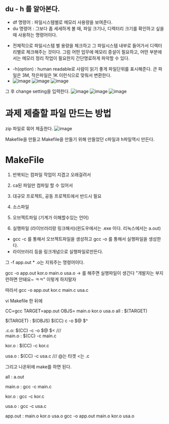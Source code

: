 ## du - h 를 알아본다.

* df 명령어 : 파일시스템별로 메모리 사용량을 보여준다.
* du 명령어 : 그보다 좀 세세하게 볼 때, 파일 크기나, 디렉터리 크기를 확인하고 싶을 때 사용하는 명령어이다.
- 전체적으로 파일시스템 별 용량을 체크하고 그 파일시스템 내부로 들어가서 디렉터리별로 체크해주는 것이다. 그럼 어떤 업무에 메모리 증설이 필요하고, 어떤 부분에서는 메모리 정리 작업이 필요한지 간단명료하게 파악할 수 있다.

* -h(option) : human readable로 사람이 읽기 좋게 파일단위를 표시해준다. 큰 파일은 3M, 작은파일은 1K 이런식으로 맞춰서 변환한다. 
* ![image](https://user-images.githubusercontent.com/76835313/135715070-ac725cf9-e6d4-4747-90d2-8a758c341392.png)
![image](https://user-images.githubusercontent.com/76835313/135715074-262121b0-79d8-45f5-b17d-9a99b5677a13.png)
![image](https://user-images.githubusercontent.com/76835313/135715119-94e7a357-ad5f-4fcd-ad07-6920565c5a4a.png)

그 후 change setting을 입력한다.
![image](https://user-images.githubusercontent.com/76835313/135715149-bb92c8b7-b6fc-4fb8-a5b9-1561bd68ddec.png)
![image](https://user-images.githubusercontent.com/76835313/135715160-22ab23a9-3978-4192-b699-84a3867f8336.png)
![image](https://user-images.githubusercontent.com/76835313/135715180-97075d61-697f-4ddf-a413-8ac3dae5596d.png)

# 과제 제출할 파일 만드는 방법  
zip 파일로 묶어 제출한다.
![image](https://user-images.githubusercontent.com/76835313/135715204-495b7cd3-07f5-48b6-8f9b-595ced54a167.png)

Makefile을 만들고 Makefile을 만들기 위해 만들었던 c파일과 h파일역시 만든다.

# MakeFile
1. 반복되는 컴파일 작업이 지겹고 오래걸려서
2. ca된 파일만 컴파일 할 수 있어서
3. 대규모 프로젝트, 공동 프로젝트에서 반드시 필요

1. 소스파일
2. 오브젝트파일 (기계가 이해할수있는 언어)
3. 실행파일 (라이브러리랑 링크해서)(윈도우에서는 .exe 이다. 리눅스에서는 a.out)

* gcc -c 를 통해서 오브젝트파일을 생성하고 gcc -o 를 통해서 실행파일을 생성한다. 
* 라이브러리 등을 링크개념으로 실행파일로만든다.

그 -f app.out * .o는 지워주는 명령어이다.  

gcc -o app.out kor.o main.o usa.o 
-> 를 해주면 실행파일이 생긴다 "개발자는 부지런하면 안돼요~ ㅋㅋ" 이렇게 하지말자


따라서
gcc -o app.out kor.c main.c usa.c

vi Makefile 한 뒤에

CC=gcc
TARGET=app.out
OBJS= main.o kor.o usa.o
all : $(TARGET)
  
$(TARGET) : $(OBJS)
  $(CC) c -o $@ $^
  
.c.o:
  $(CC) -c -o $@ $<
///  
main.o :
  $(CC) -c main.c

kor.o :
  $(CC) -c kor.c
 
usa.o :
  $(CC) -c usa.c
///
@는 타겟 <는 .c 


그리고 나온뒤에 make를 하면 된다.


all : a.out

main.o :
  gcc -c main.c
 
kor.o :
  gcc -c kor.c

usa.o : 
  gcc -c usa.c

app.out : main.o kor.o usa.o
  gcc -o app.out main.o kor.o usa.o













